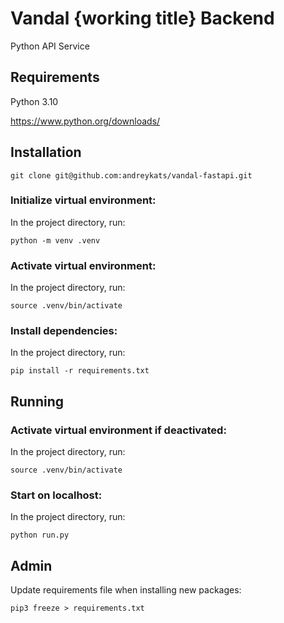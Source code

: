 # Vandal {working title} Backend
Python API Service

## Requirements

Python 3.10

https://www.python.org/downloads/
## Installation

```
git clone git@github.com:andreykats/vandal-fastapi.git
```

### Initialize virtual environment:
In the project directory, run:

```
python -m venv .venv
```

### Activate virtual environment:
In the project directory, run:

```
source .venv/bin/activate
```

### Install dependencies:

In the project directory, run:

```
pip install -r requirements.txt
```

## Running

### Activate virtual environment if deactivated:
In the project directory, run:

```
source .venv/bin/activate
```


### Start on localhost:
In the project directory, run:
```
python run.py
```

## Admin
Update requirements file when installing new packages:
```
pip3 freeze > requirements.txt
```